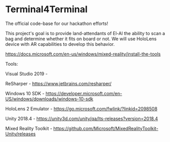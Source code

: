 # Terminal4Terminal
The official code-base for our hackathon efforts! 

This project's goal is to provide land-attendants of El-Al the ability to scan a bag and determine whether it fits on board or not.
We will use HoloLens device with AR capabilities to develop this behavior.

https://docs.microsoft.com/en-us/windows/mixed-reality/install-the-tools

Tools:


Visual Studio 2019 - 

ReSharper - https://www.jetbrains.com/resharper/

Windows 10 SDK - https://developer.microsoft.com/en-US/windows/downloads/windows-10-sdk

HoloLens 2 Emulator - https://go.microsoft.com/fwlink/?linkid=2098508

Unity 2018.4 - https://unity3d.com/unity/qa/lts-releases?version=2018.4

Mixed Reality Toolkit - https://github.com/Microsoft/MixedRealityToolkit-Unity/releases
